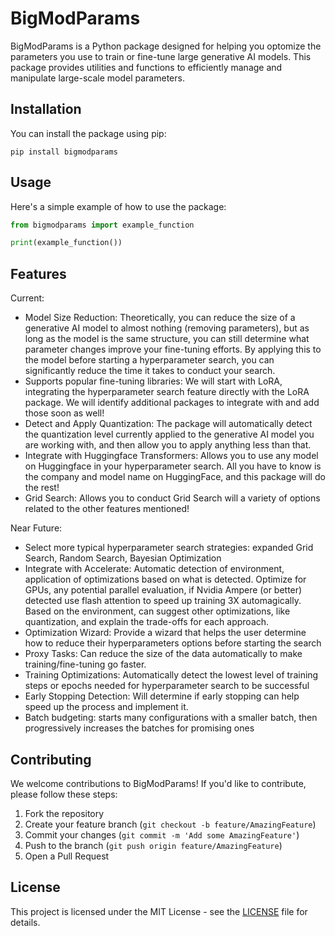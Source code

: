 # BigModParams

BigModParams is a Python package designed for helping you optomize the parameters you use to train or fine-tune large generative AI models. This package provides utilities and functions to efficiently manage and manipulate large-scale model parameters.  

## 

## Installation

You can install the package using pip:

```
pip install bigmodparams
```

## Usage

Here's a simple example of how to use the package:

```python
from bigmodparams import example_function

print(example_function())
```

## Features

Current:

- Model Size Reduction: Theoretically, you can reduce the size of a generative AI model to almost nothing (removing parameters), but as long as the model is the same structure, you can still determine what parameter changes improve your fine-tuning efforts.  By applying this to the model before starting a hyperparameter search, you can significantly reduce the time it takes to conduct your search.
- Supports popular fine-tuning libraries: We will start with LoRA, integrating the hyperparameter search feature directly with the LoRA package. We will identify additional packages to integrate with and add those soon as well!
- Detect and Apply Quantization: The package will automatically detect the quantization level currently applied to the generative AI model you are working with, and then allow you to apply anything less than that.
- Integrate with Huggingface Transformers: Allows you to use any model on Huggingface in your hyperparameter search.  All you have to know is the company and model name on HuggingFace, and this package will do the rest!
- Grid Search: Allows you to conduct Grid Search will a variety of options related to the other features mentioned!

Near Future:

- Select more typical hyperparameter search strategies: expanded Grid Search, Random Search, Bayesian Optimization
- Integrate with Accelerate: Automatic detection of environment, application of optimizations based on what is detected. Optimize for GPUs, any potential parallel evaluation, if Nvidia Ampere (or better) detected use flash attention to speed up training 3X automagically.  Based on the environment, can suggest other optimizations, like quantization, and explain the trade-offs for each approach.
- Optimization Wizard: Provide a wizard that helps the user determine how to reduce their hyperparameters options before starting the search
- Proxy Tasks: Can reduce the size of the data automatically to make training/fine-tuning go faster.
- Training Optimizations: Automatically detect the lowest level of training steps or epochs needed for hyperparameter search to be successful
- Early Stopping Detection: Will determine if early stopping can help speed up the process and implement it.
- Batch budgeting: starts many configurations with a smaller batch, then progressively increases the batches for promising ones


## Contributing

We welcome contributions to BigModParams! If you'd like to contribute, please follow these steps:

1. Fork the repository
2. Create your feature branch (`git checkout -b feature/AmazingFeature`)
3. Commit your changes (`git commit -m 'Add some AmazingFeature'`)
4. Push to the branch (`git push origin feature/AmazingFeature`)
5. Open a Pull Request

## License

This project is licensed under the MIT License - see the [LICENSE](LICENSE) file for details.